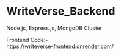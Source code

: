 # WriteVerse_Backend
Node.js, Express.js, MongoDB Cluster


Frontend Code:-<br/>
https://writeverse-frontend.onrender.com/


